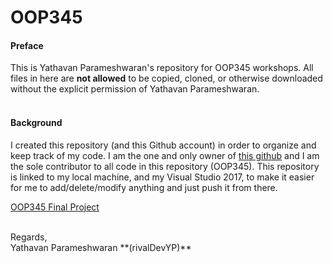 # OOP345

#### Preface
This is Yathavan Parameshwaran's repository for OOP345 workshops. All files in here are **not allowed** to be copied, cloned, or otherwise downloaded without the explicit permission of Yathavan Parameshwaran.
<br /><br />
#### Background
I created this repository (and this Github account) in order to organize and keep track of my code. I am the one and only owner of [this github](https://github.com/rivalDevYP) and I am the sole contributor to all code in this repository (OOP345). This repository is linked to my local machine, and my Visual Studio 2017, to make it easier for me to add/delete/modify anything and just push it from there.

[OOP345 Final Project](https://lonetech.ca/OOP345_PROJECT)

<br />
Regards,
<br />
Yathavan Parameshwaran **(rivalDevYP)**
